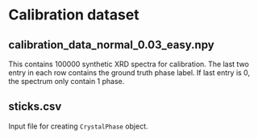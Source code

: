 # Calibration dataset

## calibration_data_normal_0.03_easy.npy
This contains 100000 synthetic XRD spectra for calibration.
The last two entry in each row contains the ground truth phase label.
If last entry is 0, the spectrum only contain 1 phase.

## sticks.csv
Input file for creating `CrystalPhase` object.
